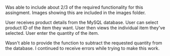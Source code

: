 Was able to include about 2/3 of the required functionality for this assingment.
Images showing this are included in the images folder.

User receives product details from the MySQL database.
User can select product ID of the item they want.
User then views the individual item they've selected.
User enter the quantity of the item.

Wasn't able to provide the function to subtract the requested quantity from the database.
I continued to receive errors while trying to make this work.
